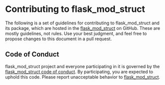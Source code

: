 # Contributing to flask_mod_struct

The following is a set of guidelines for contributing to flask_mod_struct and its package, which are hosted in the [flask_mod_struct](https://github.com/vroncevic/flask_mod_struct) on GitHub. These are mostly guidelines, not rules. Use your best judgment, and feel free to propose changes to this document in a pull request.

## Code of Conduct

flask_mod_struct project and everyone participating in it is governed by the [flask_mod_struct code of conduct](CODE_OF_CONDUCT.md). By participating, you are expected to uphold this code. Please report unacceptable behavior to [flask_mod_struct](mailto:elektron.ronca@gmail.com).
